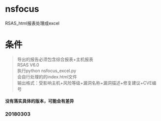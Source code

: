 # nsfocus

RSAS_html报表处理成excel

# 条件

> 导出的报告必须包含综合报表+主机报表
<br/>RSAS V6.0
<br/>执行python nsfocus_excel.py
<br/>会自行处理的的index.html文件
<br/>输出格式：受影响主机+风险等级+漏洞名称+漏洞描述+修复建议+CVE编号

#### 没有落实具体的版本，可能会有差异

### 20180303